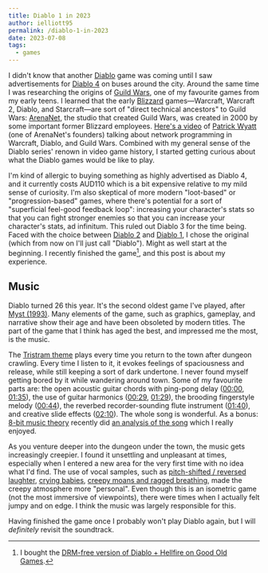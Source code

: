 ```yaml
---
title: Diablo 1 in 2023
author: ielliott95
permalink: /diablo-1-in-2023
date: 2023-07-08
tags:
  - games
---
```


I didn't know that another [Diablo](https://en.wikipedia.org/wiki/Diablo_(series)) game was coming until I saw advertisements for [Diablo 4](https://en.wikipedia.org/wiki/Diablo_IV) on buses around the city.
Around the same time I was researching the origins of [Guild Wars](https://en.wikipedia.org/wiki/Guild_Wars), one of my favourite games from my early teens.
I learned that the early [Blizzard](https://en.wikipedia.org/wiki/Blizzard_Entertainment) games&mdash;Warcraft, Warcraft 2, Diablo, and Starcraft&mdash;are sort of "direct technical ancestors" to Guild Wars:
[ArenaNet](https://en.wikipedia.org/wiki/ArenaNet), the studio that created Guild Wars, was created in 2000 by some important former Blizzard employees.
[Here's a video](https://youtu.be/1faaOrtHJ-A?t=143) of [Patrick Wyatt](https://www.codeofhonor.com/) (one of ArenaNet's founders) talking about network programming in Warcraft, Diablo, and Guild Wars.
Combined with my general sense of the Diablo series' renown in video game history, I started getting curious about what the Diablo games would be like to play.

I'm kind of allergic to buying something as highly advertised as Diablo 4, and it currently costs AUD110 which is a bit expensive relative to my mild sense of curiosity.
I'm also skeptical of more modern "loot-based" or "progression-based" games, where there's potential for a sort of "superficial feel-good feedback loop": increasing your character's stats so that you can fight stronger enemies so that you can increase your character's stats, ad infinitum.
This ruled out Diablo 3 for the time being.
Faced with the choice between [Diablo 2](https://en.wikipedia.org/wiki/Diablo_II) and [Diablo 1](https://en.wikipedia.org/wiki/Diablo_(video_game)), I chose the original (which from now on I'll just call "Diablo").
Might as well start at the beginning.
I recently finished the game[^buy], and this post is about my experience.

## Music

Diablo turned 26 this year.
It's the second oldest game I've played, after [Myst (1993)](https://en.wikipedia.org/wiki/Myst).
Many elements of the game, such as graphics, gameplay, and narrative show their age and have been obsoleted by modern titles.
The part of the game that I think has aged the best, and impressed me the most, is the music.

The [Tristram theme](https://www.youtube.com/watch?v=AnMR6SOBa9k) plays every time you return to the town after dungeon crawling.
Every time I listen to it, it evokes feelings of spaciousness and release, while still keeping a sort of dark undertone.
I never found myself getting bored by it while wandering around town.
Some of my favourite parts are:
the open acoustic guitar chords with ping-pong delay ([00:00](https://youtu.be/AnMR6SOBa9k?t=0), [01:35](https://youtu.be/AnMR6SOBa9k?t=95)),
the use of guitar harmonics ([00:29](https://youtu.be/AnMR6SOBa9k?t=29), [01:29](https://youtu.be/AnMR6SOBa9k?t=89)),
the brooding fingerstyle melody ([00:44](https://youtu.be/AnMR6SOBa9k?t=44)),
the reverbed recorder-sounding flute instrument ([01:40](https://youtu.be/AnMR6SOBa9k?t=100)),
and creative slide effects ([02:10](https://youtu.be/AnMR6SOBa9k?t=130)).
The whole song is wonderful.
As a bonus: [8-bit music theory](https://www.youtube.com/@8bitMusicTheory) recently did [an analysis of the song](https://www.youtube.com/watch?v=2F_zsDWJyrM) which I really enjoyed.

As you venture deeper into the dungeon under the town, the music gets increasingly creepier.
I found it unsettling and unpleasant at times, especially when I entered a new area for the very first time with no idea what I'd find.
The use of vocal samples, such as
[pitch-shifted / reversed laughter](https://youtu.be/gXUcwprvldc?t=822),
[crying babies](https://youtu.be/gXUcwprvldc?t=878),
[creepy moans and ragged breathing](https://youtu.be/gXUcwprvldc?t=1170),
made the creepy atmosphere more "personal".
Even though this is an isometric game (not the most immersive of viewpoints), there were times when I actually felt jumpy and on edge.
I think the music was largely responsible for this.

Having finished the game once I probably won't play Diablo again, but I will *definitely* revisit the soundtrack.

[^buy]: I bought the [DRM-free version of Diablo + Hellfire on Good Old Games](https://www.gog.com/en/game/diablo).